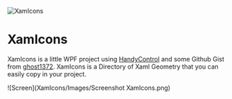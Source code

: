 ![XamIcons](XamIcons/XamIcons.png)
# XamIcons
XamIcons is a little WPF project using [HandyControl](https://github.com/handyOrg/HandyControl) and some Github Gist from [ghost1372](https://github.com/ghost1372).
XamIcons is a Directory of Xaml Geometry that you can easily copy in your project.

![Screen](XamIcons/Images/Screenshot XamIcons.png)

